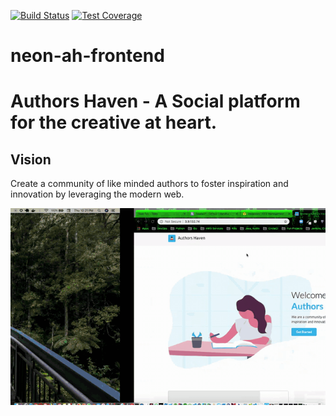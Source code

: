 [![Build Status](https://travis-ci.org/andela/neon-ah-frontend.svg?branch=dev)](https://travis-ci.org/andela/neon-ah-frontend) [![Test Coverage](https://api.codeclimate.com/v1/badges/7a7108c6d4c262981748/test_coverage)](https://codeclimate.com/github/andela/neon-ah-frontend/test_coverage)

# neon-ah-frontend

# Authors Haven - A Social platform for the creative at heart.

## Vision

Create a community of like minded authors to foster inspiration and innovation
by leveraging the modern web.

<div style="text-align:center">
    <img src="./gif/usage.gif" />
</div>
